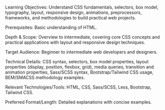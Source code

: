 Learning Objectives: Understand CSS fundamentals, selectors, box model, typography, layout, responsive design, animations, preprocessors, frameworks, and methodologies to build practical web projects.

Prerequisites: Basic understanding of HTML.

Depth & Scope: Overview to intermediate, covering core CSS concepts and practical applications with layout and responsive design techniques.

Target Audience: Beginner to intermediate web developers and designers.

Technical Details: CSS syntax, selectors, box model properties, layout properties (display, position, flexbox, grid), media queries, transition and animation properties, Sass/SCSS syntax, Bootstrap/Tailwind CSS usage, BEM/SMACSS methodology examples.

Relevant Technologies/Tools: HTML, CSS, Sass/SCSS, Less, Bootstrap, Tailwind CSS.

Preferred Format/Length: Detailed explanations with concise examples.
